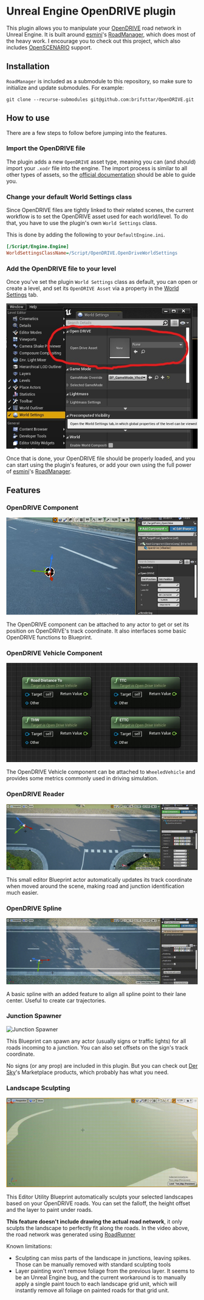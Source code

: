 # Unreal Engine OpenDRIVE plugin

This plugin allows you to manipulate your [OpenDRIVE](https://www.asam.net/standards/detail/opendrive/) road network in Unreal Engine. It is built around [esmini](https://github.com/esmini/esmini)'s [RoadManager](https://github.com/esmini/esmini/tree/master/EnvironmentSimulator/Modules/RoadManager), which does most of the heavy work. I encourage you to check out this project, which also includes [OpenSCENARIO](https://www.asam.net/standards/detail/openscenario/) support.

## Installation

`RoadManager` is included as a submodule to this repository, so make sure to initialize and update submodules. For example:
```
git clone --recurse-submodules git@github.com:brifsttar/OpenDRIVE.git
```

## How to use

There are a few steps to follow before jumping into the features.

### Import the OpenDRIVE file

The plugin adds a new `OpenDRIVE` asset type, meaning you can (and should) import your `.xodr` file into the engine. The import process is similar to all other types of assets, so the [official documentation](https://docs.unrealengine.com/4.27/en-US/WorkingWithContent/Importing/HowTo/) should be able to guide you.

### Change your default World Settings class

Since OpenDRIVE files are tightly linked to their related scenes, the current workflow is to set the OpenDRIVE asset used for each world/level. To do that, you have to use the plugin's own `World Settings` class.

This is done by adding the following to your `DefaultEngine.ini`.

```ini
[/Script/Engine.Engine]
WorldSettingsClassName=/Script/OpenDRIVE.OpenDriveWorldSettings
```

### Add the OpenDRIVE file to your level

Once you've set the plugin `World Settings` class as default, you can open or create a level, and set its `OpenDRIVE Asset` via a property in the [World Settings](https://docs.unrealengine.com/4.27/en-US/Basics/Levels/WorldSettings/) tab.

![OpenDRIVE World Settings](Resources/odr_world_settings.jpg)

Once that is done, your OpenDRIVE file should be properly loaded, and you can start using the plugin's features, or add your own using the full power of [esmini](https://github.com/esmini/esmini)'s [RoadManager](https://github.com/esmini/esmini/tree/master/EnvironmentSimulator/Modules/RoadManager).

## Features

### OpenDRIVE Component

![OpenDRIVE Component](Resources/odr_comp.jpg)

The OpenDRIVE component can be attached to any actor to get or set its position on OpenDRIVE's track coordinate. It also interfaces some basic OpenDRIVE functions to Blueprint.

### OpenDRIVE Vehicle Component

![OpenDRIVE Vehicle Component](Resources/odr_veh_comp.jpg)

The OpenDRIVE Vehicle component can be attached to `WheeledVehicle` and provides some metrics commonly used in driving simulation.

### OpenDRIVE Reader

![OpenDRIVE Reader](Resources/odr_reader.gif)

This small editor Blueprint actor automatically updates its track coordinate when moved around the scene, making road and junction identification much easier.

### OpenDRIVE Spline

![OpenDRIVE Spline](Resources/odr_spline.gif)

A basic spline with an added feature to align all spline point to their lane center. Useful to create car trajectories.

### Junction Spawner

![Junction Spawner](Resources/odr_junction_spawn.gif)

This Blueprint can spawn any actor (usually signs or traffic lights) for all roads incoming to a junction. You can also set offsets on the sign's track coordinate.

No signs (or any prop) are included in this plugin. But you can check out [Der Sky](https://www.unrealengine.com/marketplace/en-US/profile/Der+Sky)'s Marketplace products, which probably has what you need.

### Landscape Sculpting

![Landscape Sculpting](Resources/odr_sculpt.gif)

This Editor Utility Blueprint automatically sculpts your selected landscapes based on your OpenDRIVE roads. You can set the falloff, the height offset and the layer to paint under roads.

**This feature doesn't include drawing the actual road network**, it only sculpts the landscape to perfectly fit along the roads. In the video above, the road network was generated using [RoadRunner](https://www.mathworks.com/products/roadrunner.html)

Known limitations:

*  Sculpting can miss parts of the landscape in junctions, leaving spikes. Those can be manually removed with standard sculpting tools
* Layer painting won't remove foliage from the previous layer. It seems to be an Unreal Engine bug, and the current workaround is to manually apply a single paint touch to each landscape grid unit, which will instantly remove all foliage on painted roads for that grid unit.
